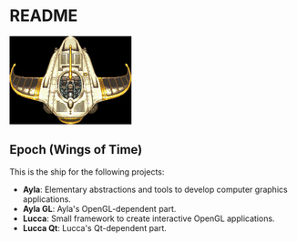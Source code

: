 # README #

![epoch](epoch.jpg)
## Epoch (Wings of Time)
This is the ship for the following projects:
- **Ayla**: Elementary abstractions and tools to develop computer graphics applications.
- **Ayla GL**: Ayla's OpenGL-dependent part.
- **Lucca**: Small framework to create interactive OpenGL applications.
- **Lucca Qt**: Lucca's Qt-dependent part.
